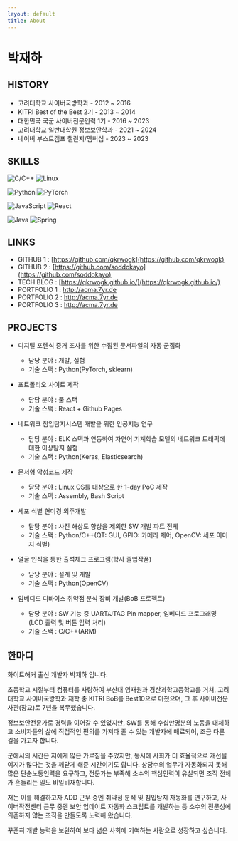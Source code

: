 ```yaml
---
layout: default
title: About
---
```


# 박재하

## HISTORY

- 고려대학교 사이버국방학과 - 2012 ~ 2016 
- KITRI Best of the Best 2기 - 2013 ~ 2014
- 대한민국 국군 사이버전문인력 1기 - 2016 ~ 2023
- 고려대학교 일반대학원 정보보안학과 - 2021 ~ 2024
- 네이버 부스트캠프 챌린지/멤버십 - 2023 ~ 2023

## SKILLS

![C/C++](https://img.shields.io/badge/c++-%2300599C.svg?style=for-the-badge&logo=c%2B%2B&logoColor=white)
![Linux](https://img.shields.io/badge/linux-FCC624?&style=flat-square&logo=linux&logoColor=black)

![Python](https://img.shields.io/badge/python-3776AB?style=flat-square&logo=python&logoColor=white)
![PyTorch](https://img.shields.io/badge/PyTorch-%23EE4C2C.svg?style=for-the-badge&logo=PyTorch&logoColor=white)

![JavaScript](https://img.shields.io/badge/JavaScript-F7DF1E?style=flat-square&logo=JavaScript&logoColor=white)
![React](https://img.shields.io/badge/react-%2320232a.svg?style=for-the-badge&logo=react&logoColor=%2361DAFB)

![Java](https://img.shields.io/badge/java-%23ED8B00.svg?style=for-the-badge&logo=openjdk&logoColor=white)
![Spring](https://img.shields.io/badge/spring-%236DB33F.svg?style=for-the-badge&logo=spring&logoColor=white)

## LINKS

- GITHUB 1 : [https://github.com/qkrwogk](https://github.com/qkrwogk)
- GITHUB 2 : [https://github.com/soddokayo](https://github.com/soddokayo)
- TECH BLOG : [https://qkrwogk.github.io/](https://qkrwogk.github.io/)
- PORTFOLIO 1 : http://acma.7yr.de
- PORTFOLIO 2 : http://acma.7yr.de
- PORTFOLIO 3 : http://acma.7yr.de

## PROJECTS

- 디지털 포렌식 증거 조사를 위한 수집된 문서파일의 자동 군집화
  - 담당 분야 : 개발, 실험
  - 기술 스택 : Python(PyTorch, sklearn)

- 포트폴리오 사이트 제작
  - 담당 분야 : 풀 스택
  - 기술 스택 : React + Github Pages

- 네트워크 침입탐지시스템 개발을 위한 인공지능 연구
  - 담당 분야 : ELK 스택과 연동하여 자연어 기계학습 모델의 네트워크 트래픽에 대한 이상탐지 실험
  - 기술 스택 : Python(Keras, Elasticsearch)

- 문서형 악성코드 제작
  - 담당 분야 : Linux OS를 대상으로 한 1-day PoC 제작
  - 기술 스택 : Assembly, Bash Script

- 세포 식별 현미경 외주개발
  - 담당 분야 : 사진 해상도 향상을 제외한 SW 개발 파트 전체
  - 기술 스택 : Python/C++(QT: GUI, GPIO: 카메라 제어, OpenCV: 세포 이미지 식별)

- 얼굴 인식을 통한 출석체크 프로그램(학사 졸업작품)
  - 담당 분야 : 설계 및 개발
  - 기술 스택 : Python(OpenCV)

- 임베디드 디바이스 취약점 분석 장비 개발(BoB 프로젝트)
  - 담당 분야 : SW 기능 중 UART/JTAG Pin mapper, 임베디드 프로그래밍(LCD 출력 및 버튼 입력 처리)
  - 기술 스택 : C/C++(ARM)

## 한마디

화이트해커 출신 개발자 박재하 입니다.

초등학교 시절부터 컴퓨터를 사랑하여 부산대 영재원과 경산과학고등학교를 거쳐, 
고려대학교 사이버국방학과 재학 중 KITRI BoB를 Best10으로 마쳤으며, 
그 후 사이버전문사관(장교)로 7년을 복무했습니다. 

정보보안전문가로 경력을 이어갈 수 있었지만, SW를 통해 수십만명분의 노동을 대체하고 
소비자들의 삶에 직접적인 편의를 가져다 줄 수 있는 개발자에 매료되어, 조금 다른 길을 가고자 합니다. 

군에서의 시간은 저에게 많은 가르침을 주었지만, 동시에 사회가 더 효율적으로 개선될 여지가 많다는 것을 
깨닫게 해준 시간이기도 합니다. 상당수의 업무가 자동화되지 못해 많은 단순노동인력을 요구하고, 
전문가는 부족해 소수의 핵심인력이 유실되면 조직 전체가 흔들리는 일도 비일비재합니다. 

저는 이를 해결하고자 ADD 근무 중엔 취약점 분석 및 침입탐지 자동화를 연구하고, 
사이버작전센터 근무 중엔 보안 업데이트 자동화 스크립트를 개발하는 등 
소수의 전문성에 의존하지 않는 조직을 만들도록 노력해 왔습니다. 

꾸준히 개발 능력을 보완하여 보다 넓은 사회에 기여하는 사람으로 성장하고 싶습니다.